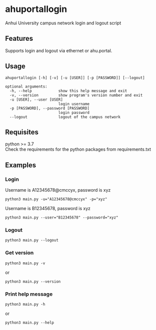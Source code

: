 # ahuportallogin

Anhui University campus network login and logout script  

## Features

Supports login and logout via ethernet or ahu.portal.  

## Usage
    ahuportallogin [-h] [-v] [-u [USER]] [-p [PASSWORD]] [--logout]

    optional arguments:  
      -h, --help            show this help message and exit  
      -v, --version         show program's version number and exit  
      -u [USER], --user [USER]  
                            login username  
      -p [PASSWORD], --password [PASSWORD]  
                            login password  
      --logout              logout of the campus network  

## Requisites

python >= 3.7  
Check the requirements for the python packages from requirements.txt  

## Examples

### Login

Username is A12345678@cmccyx, password is xyz  

    python3 main.py -u="A12345678@cmccyx" -p="xyz"

Username is B12345678, password is xyz  

    python3 main.py --user="B12345678" --password="xyz"

### Logout

    python3 main.py --logout

### Get version

    python3 main.py -v

or  

    python3 main.py --version

### Print help message

    python3 main.py -h

or  

    python3 main.py --help
